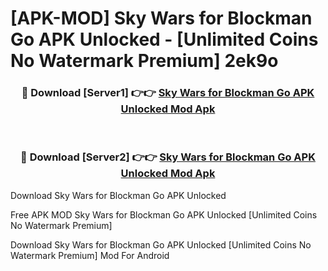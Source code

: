 # [APK-MOD] Sky Wars for Blockman Go APK Unlocked - [Unlimited Coins No Watermark Premium] 2ek9o



<div align="center">
<h3>🔴 Download [Server1] 👉👉 <a href="https://momento.my/?title=Sky_Wars_for_Blockman_Go_APK_Unlocked">Sky Wars for Blockman Go APK Unlocked Mod Apk</a></h3><br>

<h3>🔴 Download [Server2] 👉👉 <a href="https://momento.my/?title=Sky_Wars_for_Blockman_Go_APK_Unlocked">Sky Wars for Blockman Go APK Unlocked Mod Apk</a></h3>
</div>



Download Sky Wars for Blockman Go APK Unlocked 

Free APK MOD Sky Wars for Blockman Go APK Unlocked [Unlimited Coins No Watermark Premium]

Download Sky Wars for Blockman Go APK Unlocked [Unlimited Coins No Watermark Premium] Mod For Android
